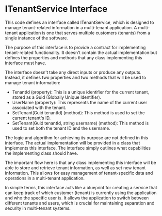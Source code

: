 # ITenantService Interface

This code defines an interface called ITenantService, which is designed to manage tenant-related information in a multi-tenant application. A multi-tenant application is one that serves multiple customers (tenants) from a single instance of the software.

The purpose of this interface is to provide a contract for implementing tenant-related functionality. It doesn't contain the actual implementation but defines the properties and methods that any class implementing this interface must have.

The interface doesn't take any direct inputs or produce any outputs. Instead, it defines two properties and two methods that will be used to manage tenant information:

- TenantId (property): This is a unique identifier for the current tenant, stored as a Guid (Globally Unique Identifier).
- UserName (property): This represents the name of the current user associated with the tenant.
- SetTenant(Guid tenantId) (method): This method is used to set the current tenant's ID.
- SetTenant(Guid tenantId, string username) (method): This method is used to set both the tenant ID and the username.

The logic and algorithm for achieving its purpose are not defined in this interface. The actual implementation will be provided in a class that implements this interface. The interface simply outlines what capabilities the implementing class should have.

The important flow here is that any class implementing this interface will be able to store and retrieve tenant information, as well as set new tenant information. This allows for easy management of tenant-specific data and operations in a multi-tenant application.

In simple terms, this interface acts like a blueprint for creating a service that can keep track of which customer (tenant) is currently using the application and who the specific user is. It allows the application to switch between different tenants and users, which is crucial for maintaining separation and security in multi-tenant systems.